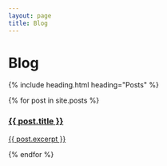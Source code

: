```yaml
---
layout: page
title: Blog
---
```

<h1 id="title">Blog</h1>

{% include heading.html heading="Posts" %}

<div>
{% for post in site.posts %}
    <a href="{{ post.url }}" class="card">
        <h3>{{ post.title }}</h3>
        <p>{{ post.excerpt }}</p>
    </a>
{% endfor %}
</div>
